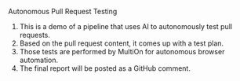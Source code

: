 Autonomous Pull Request Testing

1. This is a demo of a pipeline that uses AI to autonomously test pull requests.
2. Based on the pull request content, it comes up with a test plan.
3. Those tests are performed by MultiOn for autonomous browser automation.
4. The final report will be posted as a GitHub comment.
